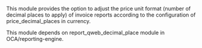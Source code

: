 This module provides the option to adjust the price unit format (number
of decimal places to apply) of invoice reports according to the
configuration of price_decimal_places in currency.

This module depends on report_qweb_decimal_place module in
OCA/reporting-engine.

